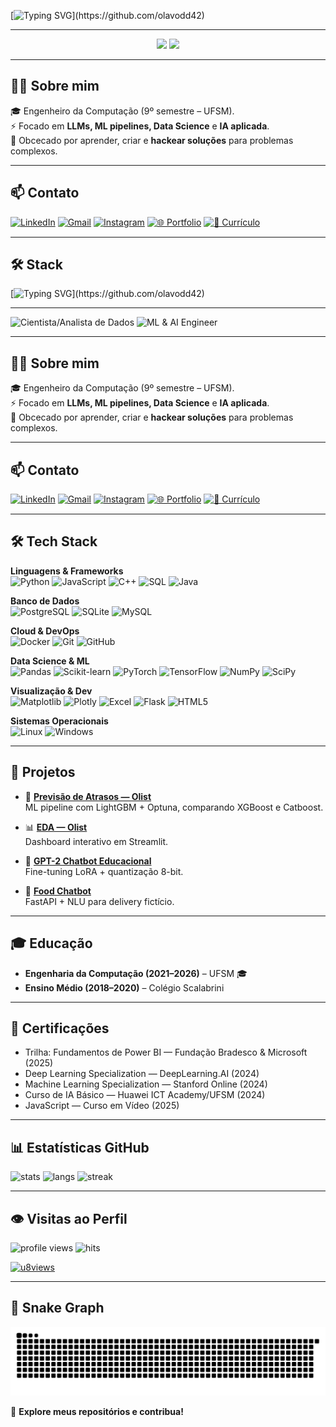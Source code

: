 [![Typing SVG](https://readme-typing-svg.herokuapp.com/?color=00FF00&size=30&center=true&vCenter=true&width=1000&lines=>+Bem-vindo+ao+meu+perfil%2C+humano!;>+Eu+sou+Olavo+Defendi+Dalberto+💻;>+ML+%26+AI+Engineer+em+constante+evolução...)](https://github.com/olavodd42)

---

<p align="center">
  <img src="https://img.shields.io/badge/💀_Cientista/Analista_de_Dados-000000?style=for-the-badge&logo=matrix&logoColor=00ff00&labelColor=000000&color=000000">
  <img src="https://img.shields.io/badge/👾_ML_&_AI_Engineer-000000?style=for-the-badge&logo=tensorflow&logoColor=ff0080&labelColor=000000&color=000000">
</p>

---

## 👨‍💻 Sobre mim
🎓 Engenheiro da Computação (9º semestre – UFSM).  
⚡ Focado em **LLMs, ML pipelines, Data Science** e **IA aplicada**.  
🧠 Obcecado por aprender, criar e **hackear soluções** para problemas complexos.  
  

---

## 📫 Contato
[![LinkedIn](https://img.shields.io/badge/LinkedIn-0e76a8?style=for-the-badge&logo=linkedin&logoColor=white)](https://www.linkedin.com/in/olavo-defendi-dalberto-050144235)
[![Gmail](https://img.shields.io/badge/Gmail-c0392b?style=for-the-badge&logo=gmail&logoColor=white)](mailto:olavodalberto921@gmail.com)
[![Instagram](https://img.shields.io/badge/Instagram-e84393?style=for-the-badge&logo=instagram&logoColor=white)](https://www.instagram.com/dalbertolavo/)
[![🌐 Portfolio](https://img.shields.io/badge/🌐%20Portfolio-00FFB3?style=for-the-badge&logo=firefox&logoColor=white)](https://olavodd42.vercel.app/)
[![📄 Currículo](https://img.shields.io/badge/📄%20Currículo-FF4C8B?style=for-the-badge&logo=googledocs&logoColor=white)](https://drive.google.com/file/d/1L-4K_zcXCpPtoCAwVGVzGsBEDiuaE2Gt/view?usp=sharing)

---


## 🛠️ Stack

[![Typing SVG](https://readme-typing-svg.herokuapp.com/?color=00FF00&size=30&center=true&vCenter=true&width=1000&lines=>+Bem-vindo+ao+meu+perfil%2C+humano!;>+Eu+sou+Olavo+Defendi+Dalberto+💻;>+ML+%26+AI+Engineer+em+constante+evolução...)](https://github.com/olavodd42)

---

![Cientista/Analista de Dados](https://img.shields.io/badge/💀_Cientista/Analista_de_Dados-000000?style=for-the-badge&logo=matrix&logoColor=00ff00&labelColor=000000&color=000000)
![ML & AI Engineer](https://img.shields.io/badge/👾_ML_&_AI_Engineer-000000?style=for-the-badge&logo=tensorflow&logoColor=ff0080&labelColor=000000&color=000000)

---

## 👨‍💻 Sobre mim
🎓 Engenheiro da Computação (9º semestre – UFSM).  
⚡ Focado em **LLMs, ML pipelines, Data Science** e **IA aplicada**.  
🧠 Obcecado por aprender, criar e **hackear soluções** para problemas complexos.  

---

## 📫 Contato
[![LinkedIn](https://img.shields.io/badge/LinkedIn-0e76a8?style=for-the-badge&logo=linkedin&logoColor=white)](https://www.linkedin.com/in/olavo-defendi-dalberto-050144235)
[![Gmail](https://img.shields.io/badge/Gmail-c0392b?style=for-the-badge&logo=gmail&logoColor=white)](mailto:olavodalberto921@gmail.com)
[![Instagram](https://img.shields.io/badge/Instagram-e84393?style=for-the-badge&logo=instagram&logoColor=white)](https://www.instagram.com/dalbertolavo/)
[![🌐 Portfolio](https://img.shields.io/badge/🌐%20Portfolio-00FFB3?style=for-the-badge&logo=firefox&logoColor=white)](https://olavodd42.vercel.app/)
[![📄 Currículo](https://img.shields.io/badge/📄%20Currículo-FF4C8B?style=for-the-badge&logo=googledocs&logoColor=white)](https://drive.google.com/file/d/1L-4K_zcXCpPtoCAwVGVzGsBEDiuaE2Gt/view?usp=sharing)

---

## 🛠️ Tech Stack

**Linguagens & Frameworks**  
![Python](https://img.shields.io/badge/Python-3776AB?style=for-the-badge&logo=python&logoColor=white)
![JavaScript](https://img.shields.io/badge/JavaScript-F7DF1E?style=for-the-badge&logo=javascript&logoColor=black)
![C++](https://img.shields.io/badge/C++-00599C?style=for-the-badge&logo=c%2B%2B&logoColor=white)
![SQL](https://img.shields.io/badge/SQL-4479A1?style=for-the-badge&logo=postgresql&logoColor=white)
![Java](https://img.shields.io/badge/Java-ED8B00?style=for-the-badge&logo=openjdk&logoColor=white)

**Banco de Dados**  
![PostgreSQL](https://img.shields.io/badge/PostgreSQL-316192?style=for-the-badge&logo=postgresql&logoColor=white)
![SQLite](https://img.shields.io/badge/SQLite-07405E?style=for-the-badge&logo=sqlite&logoColor=white)
![MySQL](https://img.shields.io/badge/MySQL-005C84?style=for-the-badge&logo=mysql&logoColor=white)

**Cloud & DevOps**  
![Docker](https://img.shields.io/badge/Docker-2496ED?style=for-the-badge&logo=docker&logoColor=white)
![Git](https://img.shields.io/badge/Git-F05032?style=for-the-badge&logo=git&logoColor=white)
![GitHub](https://img.shields.io/badge/GitHub-000000?style=for-the-badge&logo=github&logoColor=white)

**Data Science & ML**  
![Pandas](https://img.shields.io/badge/Pandas-150458?style=for-the-badge&logo=pandas&logoColor=white)
![Scikit-learn](https://img.shields.io/badge/Scikit--Learn-F7931E?style=for-the-badge&logo=scikit-learn&logoColor=white)
![PyTorch](https://img.shields.io/badge/PyTorch-EE4C2C?style=for-the-badge&logo=pytorch&logoColor=white)
![TensorFlow](https://img.shields.io/badge/TensorFlow-FF6F00?style=for-the-badge&logo=tensorflow&logoColor=white)
![NumPy](https://img.shields.io/badge/NumPy-013243?style=for-the-badge&logo=numpy&logoColor=white)
![SciPy](https://img.shields.io/badge/SciPy-0C55A5?style=for-the-badge&logo=scipy&logoColor=white)

**Visualização & Dev**  
![Matplotlib](https://img.shields.io/badge/Matplotlib-ffffff?style=for-the-badge&logo=Matplotlib&logoColor=black)
![Plotly](https://img.shields.io/badge/Plotly-3F4F75?style=for-the-badge&logo=plotly&logoColor=white)
![Excel](https://img.shields.io/badge/Excel-217346?style=for-the-badge&logo=microsoft-excel&logoColor=white)
![Flask](https://img.shields.io/badge/Flask-000000?style=for-the-badge&logo=flask&logoColor=white)
![HTML5](https://img.shields.io/badge/HTML5-E34F26?style=for-the-badge&logo=html5&logoColor=white)

**Sistemas Operacionais**  
![Linux](https://img.shields.io/badge/Linux-FCC624?style=for-the-badge&logo=linux&logoColor=black)
![Windows](https://img.shields.io/badge/Windows-0078D6?style=for-the-badge&logo=windows&logoColor=white)

---


## 📌 Projetos

- 🔮 **[Previsão de Atrasos — Olist](https://github.com/olavodd42/delay_forecast_olist)**  
  ML pipeline com LightGBM + Optuna, comparando XGBoost e Catboost.  

- 📊 **[EDA — Olist](https://github.com/olavodd42/analise_exploratoria_olist)**  
  Dashboard interativo em Streamlit.  

- 🤖 **[GPT-2 Chatbot Educacional](https://github.com/olavodd42/gpt2_chatbot_edu)**  
  Fine-tuning LoRA + quantização 8-bit.  

- 🍔 **[Food Chatbot](https://github.com/olavodd42/food-chatbot-project)**  
  FastAPI + NLU para delivery fictício.  


---

## 🎓 Educação
- **Engenharia da Computação (2021–2026)** – UFSM 🎓  
- **Ensino Médio (2018–2020)** – Colégio Scalabrini  

---


## 📜 Certificações
- Trilha: Fundamentos de Power BI — Fundação Bradesco & Microsoft (2025)  
- Deep Learning Specialization — DeepLearning.AI (2024)  
- Machine Learning Specialization — Stanford Online (2024)  
- Curso de IA Básico — Huawei ICT Academy/UFSM (2024)  
- JavaScript — Curso em Vídeo (2025)  

---

## 📊 Estatísticas GitHub

![stats](https://github-readme-stats.vercel.app/api?username=olavodd42&show_icons=true&theme=chartreuse-dark&hide_border=true&border_radius=10)
![langs](https://github-readme-stats.vercel.app/api/top-langs/?username=olavodd42&layout=donut&langs_count=8&theme=chartreuse-dark&hide_border=true&border_radius=10)
![streak](https://github-readme-streak-stats.herokuapp.com/?user=olavodd42&theme=radical&hide_border=true&border_radius=10)

---

## 👁️ Visitas ao Perfil

![profile views](https://komarev.com/ghpvc/?username=olavodd42&style=for-the-badge&color=00ffb3&label=PROFILE+VIEWS)
![hits](https://api.visitorbadge.io/api/visitors?path=olavodd42%2Folavodd42&label=HITS&countColor=%2300ffb3&style=for-the-badge&labelStyle=upper&labelColor=000000)

[![u8views](https://u8views.com/api/v1/github/profiles/125816508/views/day-week-month-total-count.svg?color=00ffb3)](https://u8views.com/github/olavodd42)


---

## 🐍 Snake Graph

<p align="center">
  <picture>
    <!-- dark -->
    <source media="(prefers-color-scheme: dark)" srcset="https://raw.githubusercontent.com/olavodd42/olavodd42/output/github-contribution-grid-snake-dark.svgg" />
    <!-- light -->
    <source media="(prefers-color-scheme: light)" srcset="https://raw.githubusercontent.com/olavodd42/olavodd42/output/github-contribution-grid-snake.svg" />
    <!-- fallback -->
    <img alt="github-snake" src="https://raw.githubusercontent.com/olavodd42/olavodd42/output/github-contribution-grid-snake-dark.svg" style="max-width:100%;" />
  </picture>
</p>


🌟 **Explore meus repositórios e contribua!**
